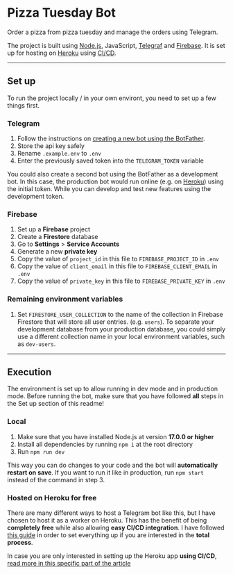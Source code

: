 # Pizza Tuesday Bot

Order a pizza from pizza tuesday and manage the orders using Telegram.

The project is built using [Node.js](https://nodejs.org), JavaScript, [Telegraf](https://telegrafjs.org/) and [Firebase](https://firebase.google.com/). It is set up for hosting on [Heroku](https://heroku.com) using [CI/CD](https://www.redhat.com/en/topics/devops/what-is-ci-cd).

---

## Set up

To run the project locally / in your own environt, you need to set up a few things first.

### Telegram

1. Follow the instructions on [creating a new bot using the BotFather](https://core.telegram.org/bots#6-botfather).
2. Store the api key safely
3. Rename `.example.env` to `.env`
4. Enter the previously saved token into the `TELEGRAM_TOKEN` variable

You could also create a second bot using the BotFather as a development bot. In this case, the production bot would run online (e.g. on [Heroku](https://heroku.com)) using the initial token. While you can develop and test new features using the development token.

### Firebase

1. Set up a **Firebase** project
2. Create a **Firestore** database
3. Go to **Settings** > **Service Accounts**
4. Generate a new **private key**
5. Copy the value of `project_id` in this file to `FIREBASE_PROJECT_ID` in `.env`
6. Copy the value of `client_email` in this file to `FIREBASE_CLIENT_EMAIL` in `.env`
7. Copy the value of `private_key` in this file to `FIREBASE_PRIVATE_KEY` in `.env`

### Remaining environment variables

1. Set `FIRESTORE_USER_COLLECTION` to the name of the collection in Firebase Firestore that will store all user entries. (e.g. `users`). To separate your development database from your production database, you could simply use a different collection name in your local environment variables, such as `dev-users`.

---

## Execution

The environment is set up to allow running in dev mode and in production mode. Before running the bot, make sure that you have followed **all** steps in the Set up section of this readme!

### Local

1. Make sure that you have installed Node.js at version **17.0.0 or higher**
2. Install all dependencies by running `npm i` at the root directory
3. Run `npm run dev`

This way you can do changes to your code and the bot will **automatically restart on save**. If you want to run it like in production, run `npm start` instead of the command in step 3.

### Hosted on Heroku for free

There are many different ways to host a Telegram bot like this, but I have chosen to host it as a worker on Heroku. This has the benefit of being **completely free** while also allowing **easy CI/CD integration**. I have followed [this guide](https://medium.com/geekculture/build-a-telegram-bot-using-typescript-node-js-and-telegraf-and-deploy-it-on-heroku-fcc28c15614f) in order to set everything up if you are interested in the **total process**.

In case you are only interested in setting up the Heroku app **using CI/CD**, [read more in this specific part of the article](https://medium.com/geekculture/build-a-telegram-bot-using-typescript-node-js-and-telegraf-and-deploy-it-on-heroku-fcc28c15614f#1ce8)

